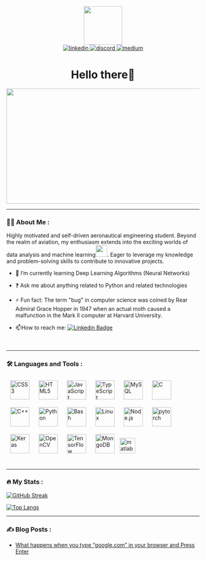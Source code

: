 <div id="header" align="center">
  <img src="https://media.giphy.com/media/M9gbBd9nbDrOTu1Mqx/giphy.gif" width="100"/>
</div>

<div id="badges" align="center">
  <a href="https://linkedin.com/in/kelvin-mumo" target="_blank" onclick="window.open('https://linkedin.com/in/kelvin-mumo'); return false;">
    <img src="https://img.shields.io/badge/linkedin-%231E77B5.svg?&style=for-the-badge&logo=linkedin&logoColor=white" alt="linkedin" style="margin-bottom: 5px;" />
  </a>
  <a href="https://discord.com/channels/@kelvinmumo" target="_blank">
    <img src="https://img.shields.io/badge/discord-%237289DA.svg?&style=for-the-badge&logo=discord&logoColor=white" alt="discord" style="margin-bottom: 5px;" />
  </a>
  <a href="https://medium.com/@kelvinmumo" target="_blank">
    <img src=https://img.shields.io/badge/medium-%23292929.svg?&style=for-the-badge&logo=medium&logoColor=white alt=medium style="margin-bottom: 5px;" />
  </a>  
</div>

<h1 align="center">Hello there👋</h1>

<div align="center">
  <img src="https://media.giphy.com/media/dWesBcTLavkZuG35MI/giphy.gif" width="600" height="300"/>
</div>

---

### :man_technologist: About Me :
Highly motivated and self-driven aeronautical engineering student. Beyond the realm of aviation, my enthusiasm extends into the exciting worlds of data analysis and machine learning<img src="https://media.giphy.com/media/WUlplcMpOCEmTGBtBW/giphy.gif" width="30">. Eager to leverage my knowledge and problem-solving skills to contribute to innovative projects.
  

- 🌱 I’m currently learning Deep Learning Algorithms (Neural Networks)  
  

- ❓ Ask me about anything related to Python and related technologies  
  

- ⚡ Fun fact: The term "bug" in computer science was coined by Rear Admiral Grace Hopper in 1947 when an actual moth caused a malfunction in the Mark II computer at Harvard University.  
  
- :mailbox:How to reach me: [![Linkedin Badge](https://img.shields.io/badge/-Kelvin-blue?style=flat&logo=Linkedin&logoColor=white)](www.linkedin.com/in/kelvin-mumo)
<br/>  


---

### :hammer_and_wrench: Languages and Tools :

<div>  
<a href="https://www.w3schools.com/css/" target="_blank"><img style="margin: 10px" src="https://profilinator.rishav.dev/skills-assets/css3-original-wordmark.svg" alt="CSS3" height="50" /></a>  
<a href="https://en.wikipedia.org/wiki/HTML5" target="_blank"><img style="margin: 10px" src="https://profilinator.rishav.dev/skills-assets/html5-original-wordmark.svg" alt="HTML5" height="50" /></a>  
<a href="https://www.javascript.com/" target="_blank"><img style="margin: 10px" src="https://profilinator.rishav.dev/skills-assets/javascript-original.svg" alt="JavaScript" height="50" /></a>  
<a href="https://www.typescriptlang.org/" target="_blank"><img style="margin: 10px" src="https://profilinator.rishav.dev/skills-assets/typescript-original.svg" alt="TypeScript" height="50" /></a>  
<a href="https://www.mysql.com/" target="_blank"><img style="margin: 10px" src="https://profilinator.rishav.dev/skills-assets/mysql-original-wordmark.svg" alt="MySQL" height="50" /></a>  
<a href="https://www.cprogramming.com/" target="_blank"><img style="margin: 10px" src="https://profilinator.rishav.dev/skills-assets/c-original.svg" alt="C" height="50" /></a>  
<a href="https://www.cplusplus.com/" target="_blank"><img style="margin: 10px" src="https://profilinator.rishav.dev/skills-assets/cplusplus-original.svg" alt="C++" height="50" /></a>  
<a href="https://www.python.org/" target="_blank"><img style="margin: 10px" src="https://profilinator.rishav.dev/skills-assets/python-original.svg" alt="Python" height="50" /></a>  
<a href="https://www.gnu.org/software/bash/" target="_blank"><img style="margin: 10px" src="https://profilinator.rishav.dev/skills-assets/gnu_bash-icon.svg" alt="Bash" height="50" /></a>  
<a href="https://www.linux.org/" target="_blank"><img style="margin: 10px" src="https://profilinator.rishav.dev/skills-assets/linux-original.svg" alt="Linux" height="50" /></a>  
<a href="https://nodejs.org/" target="_blank"><img style="margin: 10px" src="https://profilinator.rishav.dev/skills-assets/nodejs-original-wordmark.svg" alt="Node.js" height="50" /></a>  
<a href="https://pytorch.org/" target="_blank"><img style="margin: 10px" src="https://profilinator.rishav.dev/skills-assets/pytorch-icon.svg" alt="pytorch" height="50" /></a>  
<a href="https://keras.io/" target="_blank"><img style="margin: 10px" src="https://profilinator.rishav.dev/skills-assets/keras.png" alt="Keras" height="50" /></a>  
<a href="https://opencv.org/" target="_blank"><img style="margin: 10px" src="https://profilinator.rishav.dev/skills-assets/opencv-icon.svg" alt="OpenCV" height="50" /></a>  
<a href="https://www.tensorflow.org/" target="_blank"><img style="margin: 10px" src="https://profilinator.rishav.dev/skills-assets/tensorflow-icon.svg" alt="TensorFlow" height="50" /></a>  
<a href="https://www.mongodb.com/" target="_blank"><img style="margin: 10px" src="https://profilinator.rishav.dev/skills-assets/mongodb-original-wordmark.svg" alt="MongoDB" height="50" /></a>  
<a href="https://www.mathworks.com/" target="_blank" rel="noreferrer"> <img src="https://upload.wikimedia.org/wikipedia/commons/2/21/Matlab_Logo.png" alt="matlab" width="40" height="40"/> </a> 
</div>

<br/>

---

### :fire: My Stats :

[![GitHub Streak](http://github-readme-streak-stats.herokuapp.com?user=KelvinMumo&theme=dark&background=000000)](https://git.io/streak-stats)

[![Top Langs](https://github-readme-stats.vercel.app/api/top-langs/?username=KelvinMumo&layout=compact&theme=vision-friendly-dark)](https://github.com/anuraghazra/github-readme-stats)


---

### :writing_hand: Blog Posts :
- [What happens when you type “google.com” in your browser and Press Enter](https://medium.com/@kelvinmumo/what-happens-when-you-type-google-com-in-your-browser-and-press-enter-80ebb38ecaf2)
